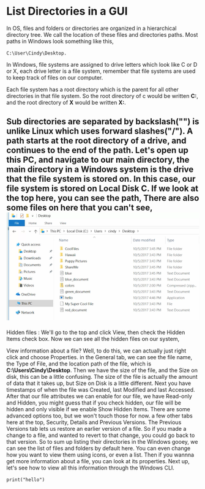 # List Directories in a GUI 

In OS, files and folders or directories are organized in a hierarchical directory tree. 
We call the location of these files and directories paths. Most paths in Windows look something like this, 
```
C:\User\Cindy\Desktop. 
```

In Windows, file systems are assigned to drive letters which look like C or D or X, each drive letter is a file system, remember that file systems are used to keep track of files on our computer. 

Each file system has a root directory which is the parent for all other directories in that file system. So the root directory of c would be written **C\:**, and the root directory of **X** would be written **X\:**. 

Sub directories are separated by backslash("\") is unlike Linux which uses forward slashes("/"). A path starts at the root directory of a drive, and continues to the end of the path. Let's open up this PC, and navigate to our main directory, 
the main directory in a Windows system is the drive that the file system is stored on. In this case, our file system is stored on **Local Disk C**.
 If we look at the top here, you can see the path, 
 There are also some files on here that you can't see, 
![local_disk](images/local_disk.png)
---
Hidden files : We'll go to the top and click View, then check the Hidden Items check box. Now we can see all the hidden files on our system, 

View information about a file? Well, to do this, we can actually just right click and choose Properties.
in the General tab, we can see the file name, the Type of File, and the location path of the file, which is **C:\Users\Cindy\Desktop**. Then we have the size of the file, and the Size on disk, this can be a little confusing. The size of the file is actually the amount of data that it takes up, but Size on Disk is a little different. Next you have timestamps of when the file was Created, last Modified and last Accessed. After that our file attributes we can enable for our file, we have Read-only and Hidden, you might guess that if you check hidden, our file will be hidden and only visible if we enable Show Hidden Items. There are some advanced options too, but we won't touch those for now. 
a few other tabs here at the top, Security, Details and Previous Versions. The Previous Versions tab lets us restore an earlier version of a file. So if you made a change to a file, and wanted to revert to that change, you could go back to that version. So to sum up listing their directories in the Windows gooey, we can see the list of files and folders by default here. You can even change how you want to view them using icons, or even a list. Then if you wannna get more information about a file, you can look at its properties. Next up, let's see how to view all this information through the Windows CLI.

```
print("hello")
```